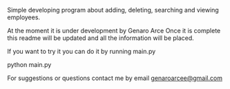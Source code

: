 Simple developing program about adding, deleting, searching and viewing employees.

At the moment it is under development by Genaro Arce
Once it is complete this readme will be updated and all the information will be placed.

If you want to try it you can do it by running main.py

python main.py

For suggestions or questions contact me by email
genaroarcee@gmail.com